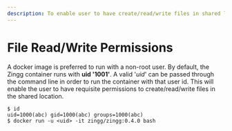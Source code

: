 ```yaml
---
description: To enable user to have create/read/write files in shared location
---
```


# File Read/Write Permissions

A docker image is preferred to run with a non-root user. By default, the Zingg container runs with **uid '1001'**. A valid '_uid_' can be passed through the command line in order to run the container with that user id. This will enable the user to have requisite permissions to create/read/write files in the shared location.

```
$ id 
uid=1000(abc) gid=1000(abc) groups=1000(abc)
$ docker run -u <uid> -it zingg/zingg:0.4.0 bash
```
